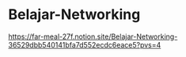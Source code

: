 # Belajar-Networking
<a>https://far-meal-27f.notion.site/Belajar-Networking-36529dbb540141bfa7d552ecdc6eace5?pvs=4<a/> 
